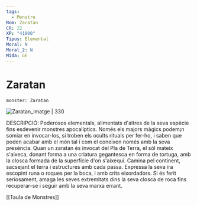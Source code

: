 ```yaml
---
tags:
  - Monstre
Nom: Zaratan
CR: 22
XP: "41000"
Tipus: Elemental
Moral: N
Moral_2: N
Mida: GE
---
```

# Zaratan

```statblock
monster: Zaratan
```

![Zaratan_imatge | 330](https://static.wikia.nocookie.net/forgottenrealms/images/6/68/Zaratan-5e.png/revision/latest?cb&#x3D;20180526180324)

DESCRIPCIÓ: 
Poderosos elementals, alimentats d'altres de la seva espècie fins esdevenir monstres apocalíptics. Només els majors màgics podem¡n somiar en invocar-los, si troben els ocults rituals per fer-ho, i saben que poden acabar amb el món tal i com el coneixen només amb la seva presència. Quan un zaratan  és invocat del Pla de Terra, el sòl mateix s'aixeca, donant forma a una criatura gegantesca en forma de tortuga, amb la closca formada de la superfície d'on s'aixequi. Camina pel continent, sacsejant el terra i estructures amb cada passa. Expressa la seva ira escopint runa o roques per la boca, i amb crits eixordadors. Si és ferit seriosament, amaga les seves extremitats dins la seva closca de roca fins recuperar-se i seguir amb la seva marxa errant.

[[Taula de Monstres]]